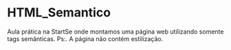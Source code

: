 # HTML_Semantico
Aula prática na StartSe onde montamos uma página web utilizando somente tags semânticas. Ps:. A página não contém estilização.

